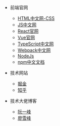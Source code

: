 <!--
 * @Author: your name
 * @Date: 2020-12-23 19:33:38
 * @LastEditTime: 2020-12-25 17:21:55
 * @LastEditors: Please set LastEditors
 * @Description: In User Settings Edit
 * @FilePath: /study/docs/_navbar.md
-->

* 前端官网
  * [HTML中文网-CSS](https://www.html.cn/book/css/)
  * [JS中文网](https://www.javascriptc.com/)
  * [React官网](https://react.docschina.org/)
  * [Vue官网](https://cn.vuejs.org/)
  * [TypeScript中文网](https://www.tslang.cn/docs/home.html)
  * [Webpack中文网](https://www.webpackjs.com/)
  * [NodeJs](https://nodejs.org/en/)
  * [npm中文文档](https://www.npmjs.cn/)

* 技术网站
  * [掘金](https://juejin.cn/)
  * [知乎](https://www.zhihu.com/)

* 技术大佬博客
  * [阮一峰](https://javascript.ruanyifeng.com/)
  * [廖雪峰](https://www.liaoxuefeng.com/wiki/1022910821149312/1023020745357888)
